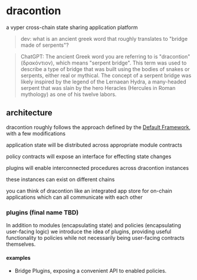 # dracontion
a vyper cross-chain state sharing application platform

> dev: what is an ancient greek word that roughly translates to "bridge made of serpents"?

> ChatGPT: The ancient Greek word you are referring to is "dracontion" (δρακόντιον), which means "serpent bridge". This term was used to describe a type of bridge that was built using the bodies of snakes or serpents, either real or mythical. The concept of a serpent bridge was likely inspired by the legend of the Lernaean Hydra, a many-headed serpent that was slain by the hero Heracles (Hercules in Roman mythology) as one of his twelve labors.

## architecture

dracontion roughly follows the approach defined by the [Default Framework](https://github.com/fullyallocated/Default), with a few modifications

application state will be distributed across appropriate module contracts

policy contracts will expose an interface for effecting state changes

plugins will enable interconnected procedures across dracontion instances

these instances can exist on different chains

you can think of dracontion like an integrated app store for on-chain applications which can all communicate with each other

### plugins (final name TBD)

In addition to modules (encapsulating state) and policies (encapsulating user-facing logic) we introduce the idea of plugins, providing useful functionality to policies while not necessarily being user-facing contracts themselves.

#### examples

* Bridge Plugins, exposing a convenient API to enabled policies.
